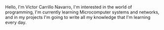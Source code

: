 Hello, I'm Víctor Carrillo Navarro, I'm interested in the world of programming, I'm currently learning Microcomputer systems and networks, and in my projects I'm going to write all my knowledge that I'm learning every day.

